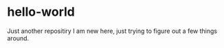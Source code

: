 # hello-world
Just another repositiry
I am new here, just trying to figure out a few things around.
